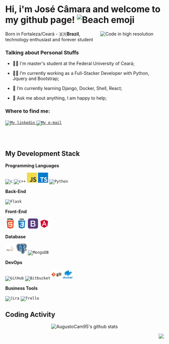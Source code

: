 # Hi, i'm José Câmara and welcome to my github page! <img width="30" src="https://media.giphy.com/media/U8AO7mEDhELhtvq71d/giphy.gif" alt="Beach emoji" />

<img align="right" width="40%" src="https://media.giphy.com/media/ko7twHhomhk8E/giphy.gif" alt="Code in high resolution" />

<p>
  Born in Fortaleza/Ceará - 🇧🇷<b>Brazil</b>, technology enthusiast and forever student
  
</p>

### Talking about Personal Stuffs

- 👨‍💻 I'm master's student at the Federal University of Ceará;

- 👨‍💻 I’m currently working as a Full-Stacker Developer with Python, Jquery and Bootstrap;

- 🌱 I’m currently learning Django, Docker, Shell, React; 

- 💬 Ask me about anything, I am happy to help;

### Where to find me:

<a href="https://www.linkedin.com/in/jos%C3%A9-c%C3%A2mara-912765a3/">
  <code><img alt="My linkedin" width="32" src="https://cdn-icons.flaticon.com/png/512/3536/premium/3536505.png?token=exp=1649636420~hmac=7d446661a786f453e67286cd1f336b40" /></code>
</a>

<a href="mailto:augustocam95@gmail.com">
  <code><img alt="My e-mail" width="32" src="https://cdn-icons-png.flaticon.com/512/5968/5968534.png" /></code>
</a>

<br/><br/>

## My Development Stack

**Programming Languages**

<code><img height="32" src="https://cdn.iconscout.com/icon/free/png-512/c-programming-569564.png" alt="c"/></code>
<code><img height="32" src="https://raw.githubusercontent.com/isocpp/logos/master/cpp_logo.png" alt="c++"/></code>
<code><img height="32" src="https://raw.githubusercontent.com/github/explore/80688e429a7d4ef2fca1e82350fe8e3517d3494d/topics/javascript/javascript.png" alt="Javascript"/></code>
<code><img height="32" src="https://raw.githubusercontent.com/github/explore/80688e429a7d4ef2fca1e82350fe8e3517d3494d/topics/typescript/typescript.png" alt="Typescript"/></code>
<code><img height="32" src="https://upload.wikimedia.org/wikipedia/commons/thumb/c/c3/Python-logo-notext.svg/1024px-Python-logo-notext.svg.png" alt="Python"/></code>

**Back-End**

<code><img height="32" src="https://pythonforundergradengineers.com/posts/zappa/images/flask_icon.png" alt="Flask"/></code>

**Front-End**

<code><img height="32" src="https://raw.githubusercontent.com/github/explore/80688e429a7d4ef2fca1e82350fe8e3517d3494d/topics/html/html.png" alt="HTML5"/></code>
<code><img height="32" src="https://raw.githubusercontent.com/github/explore/80688e429a7d4ef2fca1e82350fe8e3517d3494d/topics/css/css.png" alt="CSS"/></code>
<code><img height="32" src="https://raw.githubusercontent.com/github/explore/80688e429a7d4ef2fca1e82350fe8e3517d3494d/topics/bootstrap/bootstrap.png" alt="Bootstrap"/></code>
<code><img height="32" src="https://raw.githubusercontent.com/github/explore/80688e429a7d4ef2fca1e82350fe8e3517d3494d/topics/angular/angular.png" alt="Angular"/></code>

**Database**

<code><img height="32" src="https://raw.githubusercontent.com/github/explore/80688e429a7d4ef2fca1e82350fe8e3517d3494d/topics/mysql/mysql.png" alt="MySQL"/></code>
<code><img height="32" src="https://raw.githubusercontent.com/github/explore/80688e429a7d4ef2fca1e82350fe8e3517d3494d/topics/postgresql/postgresql.png" alt="PostegreSQL"/></code>
<code><img height="32" src="https://cdn.icon-icons.com/icons2/2415/PNG/512/mongodb_plain_wordmark_logo_icon_146423.png" alt="MongoDB"/></code>

**DevOps**

<code><img height="32" src="https://cdn3.iconfinder.com/data/icons/inficons/512/github.png" alt="GitHub"/></code>
<code><img height="32" src="https://cdn4.iconfinder.com/data/icons/logos-and-brands/512/44_Bitbucket_logo_logos-512.png" alt="Bitbucket"/></code>
<code><img height="32" src="https://raw.githubusercontent.com/github/explore/80688e429a7d4ef2fca1e82350fe8e3517d3494d/topics/git/git.png" alt="Git"/></code>
<code><img height="32" src="https://raw.githubusercontent.com/github/explore/80688e429a7d4ef2fca1e82350fe8e3517d3494d/topics/docker/docker.png" alt="Docker"/></code>

**Business Tools**

<code><img height="32" src="https://cdn.worldvectorlogo.com/logos/jira-1.svg" alt="Jira"/></code>
<code><img height="32" src="https://cdn.iconscout.com/icon/free/png-512/trello-6-569395.png" alt="Trello"/></code>

## Coding Activity

<p align="center">
  <img src="https://github-readme-stats.vercel.app/api?username=AugustoCam95&show_icons=true&theme=dracula" alt="AugustoCam95's github stats" />
</p>

<p align="right">
  <a href="#">
      <img src="https://visitor-badge.glitch.me/badge?page_id=AugustoCam95.AugustoCam95" />
   </a>
</p>
